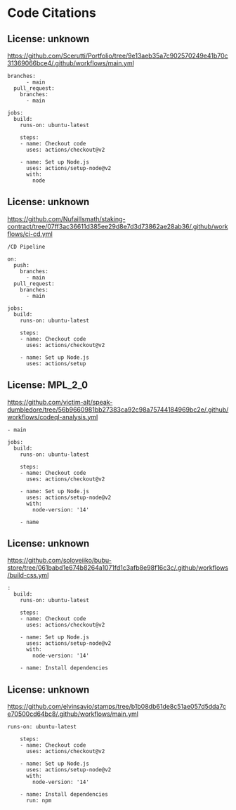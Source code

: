 # Code Citations

## License: unknown
https://github.com/Scerutti/Portfolio/tree/9e13aeb35a7c902570249e41b70c31369066bce4/.github/workflows/main.yml

```
branches:
      - main
  pull_request:
    branches:
      - main

jobs:
  build:
    runs-on: ubuntu-latest

    steps:
    - name: Checkout code
      uses: actions/checkout@v2

    - name: Set up Node.js
      uses: actions/setup-node@v2
      with:
        node
```


## License: unknown
https://github.com/NufailIsmath/staking-contract/tree/07ff3ac36611d385ee29d8e7d3d73862ae28ab36/.github/workflows/ci-cd.yml

```
/CD Pipeline

on:
  push:
    branches:
      - main
  pull_request:
    branches:
      - main

jobs:
  build:
    runs-on: ubuntu-latest

    steps:
    - name: Checkout code
      uses: actions/checkout@v2

    - name: Set up Node.js
      uses: actions/setup
```


## License: MPL_2_0
https://github.com/victim-alt/speak-dumbledore/tree/56b9660981bb27383ca92c98a75744184969bc2e/.github/workflows/codeql-analysis.yml

```
- main

jobs:
  build:
    runs-on: ubuntu-latest

    steps:
    - name: Checkout code
      uses: actions/checkout@v2

    - name: Set up Node.js
      uses: actions/setup-node@v2
      with:
        node-version: '14'

    - name
```


## License: unknown
https://github.com/soloveiiko/bubu-store/tree/061babd1e674b8264a1071fd1c3afb8e98f16c3c/.github/workflows/build-css.yml

```
:
  build:
    runs-on: ubuntu-latest

    steps:
    - name: Checkout code
      uses: actions/checkout@v2

    - name: Set up Node.js
      uses: actions/setup-node@v2
      with:
        node-version: '14'

    - name: Install dependencies
```


## License: unknown
https://github.com/elvinsavio/stamps/tree/b1b08db61de8c51ae057d5dda7ce70500cd64bc8/.github/workflows/main.yml

```
runs-on: ubuntu-latest

    steps:
    - name: Checkout code
      uses: actions/checkout@v2

    - name: Set up Node.js
      uses: actions/setup-node@v2
      with:
        node-version: '14'

    - name: Install dependencies
      run: npm
```


